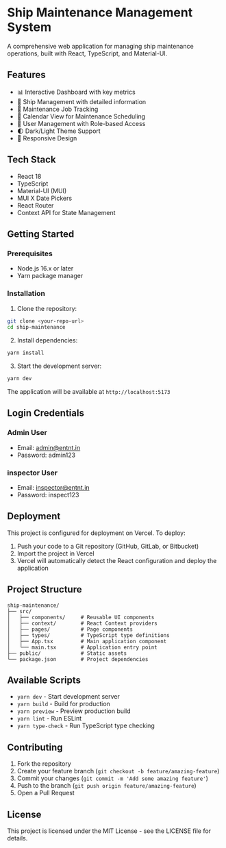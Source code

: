 # Ship Maintenance Management System

A comprehensive web application for managing ship maintenance operations, built with React, TypeScript, and Material-UI.

## Features

- 📊 Interactive Dashboard with key metrics
- 🚢 Ship Management with detailed information
- 🔧 Maintenance Job Tracking
- 📅 Calendar View for Maintenance Scheduling
- 👥 User Management with Role-based Access
- 🌓 Dark/Light Theme Support
- 📱 Responsive Design

## Tech Stack

- React 18
- TypeScript
- Material-UI (MUI)
- MUI X Date Pickers
- React Router
- Context API for State Management

## Getting Started

### Prerequisites

- Node.js 16.x or later
- Yarn package manager

### Installation

1. Clone the repository:
```bash
git clone <your-repo-url>
cd ship-maintenance
```

2. Install dependencies:
```bash
yarn install
```

3. Start the development server:
```bash
yarn dev
```

The application will be available at `http://localhost:5173`

## Login Credentials

### Admin User
- Email: admin@entnt.in
- Password: admin123

### inspector User
- Email: inspector@entnt.in
- Password: inspect123

## Deployment

This project is configured for deployment on Vercel. To deploy:

1. Push your code to a Git repository (GitHub, GitLab, or Bitbucket)
2. Import the project in Vercel
3. Vercel will automatically detect the React configuration and deploy the application

## Project Structure

```
ship-maintenance/
├── src/
│   ├── components/     # Reusable UI components
│   ├── context/        # React Context providers
│   ├── pages/          # Page components
│   ├── types/          # TypeScript type definitions
│   ├── App.tsx         # Main application component
│   └── main.tsx        # Application entry point
├── public/             # Static assets
└── package.json        # Project dependencies
```

## Available Scripts

- `yarn dev` - Start development server
- `yarn build` - Build for production
- `yarn preview` - Preview production build
- `yarn lint` - Run ESLint
- `yarn type-check` - Run TypeScript type checking

## Contributing

1. Fork the repository
2. Create your feature branch (`git checkout -b feature/amazing-feature`)
3. Commit your changes (`git commit -m 'Add some amazing feature'`)
4. Push to the branch (`git push origin feature/amazing-feature`)
5. Open a Pull Request

## License

This project is licensed under the MIT License - see the LICENSE file for details.
